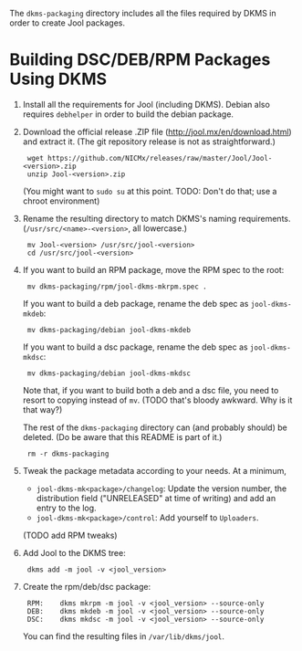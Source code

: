 The `dkms-packaging` directory includes all the files required by DKMS in order
to create Jool packages.

# Building DSC/DEB/RPM Packages Using DKMS

1. Install all the requirements for Jool (including DKMS). Debian also requires
   `debhelper` in order to build the debian package.

2. Download the official release .ZIP file (http://jool.mx/en/download.html) and
   extract it. (The git repository release is not as straightforward.)

		wget https://github.com/NICMx/releases/raw/master/Jool/Jool-<version>.zip
		unzip Jool-<version>.zip

   (You might want to `sudo su` at this point. TODO: Don't do that; use a
   chroot environment)

3. Rename the resulting directory to match DKMS's naming requirements.
   (`/usr/src/<name>-<version>`, all lowercase.)

		mv Jool-<version> /usr/src/jool-<version>
		cd /usr/src/jool-<version>

4. If you want to build an RPM package, move the RPM spec to the root:

		mv dkms-packaging/rpm/jool-dkms-mkrpm.spec .

   If you want to build a deb package, rename the deb spec as `jool-dkms-mkdeb`:

		mv dkms-packaging/debian jool-dkms-mkdeb

   If you want to build a dsc package, rename the deb spec as `jool-dkms-mkdsc`:

		mv dkms-packaging/debian jool-dkms-mkdsc

   Note that, if you want to build both a deb and a dsc file, you need to resort
   to copying instead of `mv`. (TODO that's bloody awkward. Why is it that way?)

   The rest of the `dkms-packaging` directory can (and probably should) be
   deleted. (Do be aware that this README is part of it.)

		rm -r dkms-packaging

5. Tweak the package metadata according to your needs. At a minimum,

	- `jool-dkms-mk<package>/changelog`: Update the version number, the
	  distribution field ("UNRELEASED" at time of writing) and add an entry
	  to the log.
	- `jool-dkms-mk<package>/control`: Add yourself to `Uploaders`.

   (TODO add RPM tweaks)

6. Add Jool to the DKMS tree:

		dkms add -m jool -v <jool_version>

7. Create the rpm/deb/dsc package:

		RPM:    dkms mkrpm -m jool -v <jool_version> --source-only
		DEB:    dkms mkdeb -m jool -v <jool_version> --source-only
		DSC:    dkms mkdsc -m jool -v <jool_version> --source-only

   You can find the resulting files in `/var/lib/dkms/jool`.

